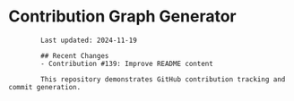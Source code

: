 # Contribution Graph Generator
            
            Last updated: 2024-11-19
            
            ## Recent Changes
            - Contribution #139: Improve README content
            
            This repository demonstrates GitHub contribution tracking and commit generation.
        